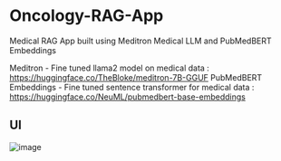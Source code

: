 # Oncology-RAG-App

Medical RAG App built using Meditron Medical LLM and PubMedBERT Embeddings

Meditron - Fine tuned llama2 model on medical data : https://huggingface.co/TheBloke/meditron-7B-GGUF
PubMedBERT Embeddings - Fine tuned sentence transformer for medical data : https://huggingface.co/NeuML/pubmedbert-base-embeddings

## UI

![image](https://github.com/Kartiksood10/Oncology-RAG-App/assets/82945071/b0577355-171c-4cf5-ac4f-4c02df1fc919)
